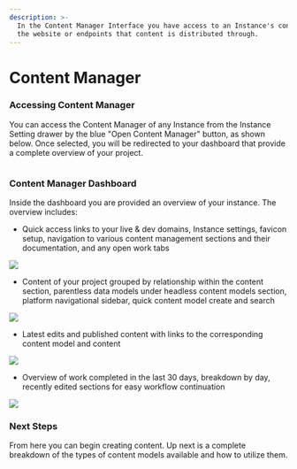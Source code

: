 ```yaml
---
description: >-
  In the Content Manager Interface you have access to an Instance's content and
  the website or endpoints that content is distributed through.
---
```


# Content Manager

### Accessing Content Manager

You can access the Content Manager of any Instance from the Instance Setting drawer by the blue "Open Content Manager" button, as shown below. Once selected, you will be redirected to your dashboard that provide a complete overview of your project.

<div align="center">

<img src="../.gitbook/assets/screen-shot-2021-07-09-at-3.23.08-pm.png" alt="">

</div>

### Content Manager Dashboard

Inside the dashboard you are provided an overview of your instance. The overview includes:

* Quick access links to your live & dev domains, Instance settings, favicon setup, navigation to various content management sections and their documentation, and any open work tabs

![](<../.gitbook/assets/image (99).png>)

* Content of your project grouped by relationship within the content section, parentless data models under headless content models section, platform navigational sidebar, quick content model create and search

![](<../.gitbook/assets/image (108).png>)

* Latest edits and published content with links to the corresponding content model and content

![](<../.gitbook/assets/image (53).png>)

* Overview of work completed in the last 30 days, breakdown by day, recently edited sections for easy workflow continuation&#x20;

![](<../.gitbook/assets/image (69).png>)

### Next Steps

From here you can begin creating content. Up next is a complete breakdown of the types of content models available and how to utilize them.&#x20;
